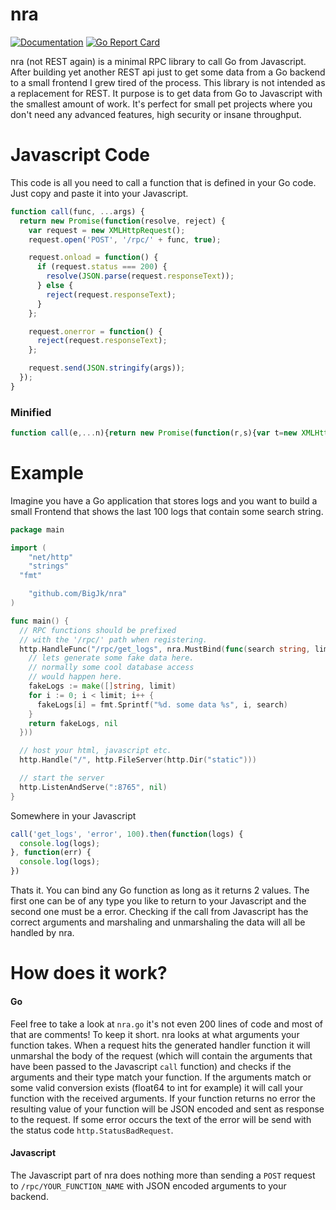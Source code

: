 # nra
[![Documentation](https://godoc.org/github.com/BigJk/nra/console?status.svg)](http://godoc.org/github.com/BigJk/ramen/console) [![Go Report Card](https://goreportcard.com/badge/github.com/BigJk/nra)](https://goreportcard.com/report/github.com/BigJk/nra)

nra (not REST again) is a minimal RPC library to call Go from Javascript. After building yet another REST api just to get some data from a Go backend to a small frontend I grew tired of the process. This library is not intended as a replacement for REST. It purpose is to get data from Go to Javascript with the smallest amount of work. It's perfect for small pet projects where you don't need any advanced features, high security or insane throughput.

# Javascript Code

This code is all you need to call a function that is defined in your Go code. Just copy and paste it into your Javascript.

```Javascript
function call(func, ...args) {
  return new Promise(function(resolve, reject) {
    var request = new XMLHttpRequest();
    request.open('POST', '/rpc/' + func, true);

    request.onload = function() {
      if (request.status === 200) {
        resolve(JSON.parse(request.responseText));
      } else {
        reject(request.responseText);
      }
    };

    request.onerror = function() {
      reject(request.responseText);
    };

    request.send(JSON.stringify(args));
  });
}
```

### Minified

```Javascript
function call(e,...n){return new Promise(function(r,s){var t=new XMLHttpRequest;t.open("POST","/rpc/"+e,!0),t.onload=function(){200===t.status?r(JSON.parse(t.responseText)):s(t.responseText)},t.onerror=function(){s(t.responseText)},t.send(JSON.stringify(n))})}
```

# Example

Imagine you have a Go application that stores logs and you want to build a small Frontend that shows the last 100 logs that contain some search string.

```Go
package main

import (
	"net/http"
	"strings"
  "fmt"

	"github.com/BigJk/nra"
)

func main() {
  // RPC functions should be prefixed
  // with the '/rpc/' path when registering.
  http.HandleFunc("/rpc/get_logs", nra.MustBind(func(search string, limit int) ([]string, error) {
    // lets generate some fake data here.
    // normally some cool database access
    // would happen here.
    fakeLogs := make([]string, limit)
    for i := 0; i < limit; i++ {
      fakeLogs[i] = fmt.Sprintf("%d. some data %s", i, search)
    }
    return fakeLogs, nil
  }))

  // host your html, javascript etc.
  http.Handle("/", http.FileServer(http.Dir("static")))

  // start the server
  http.ListenAndServe(":8765", nil)
}
```

Somewhere in your Javascript

```Javascript
call('get_logs', 'error', 100).then(function(logs) {
  console.log(logs);
}, function(err) {
  console.log(logs);
})
```

Thats it. You can bind any Go function as long as it returns 2 values. The first one can be of any type you like to return to your Javascript and the second one must be a error. Checking if the call from Javascript has the correct arguments and marshaling and unmarshaling the data will all be handled by nra.

# How does it work?

#### Go

Feel free to take a look at ``nra.go`` it's not even 200 lines of code and most of that are comments! To keep it short. nra looks at what arguments your function takes. When a request hits the generated handler function it will unmarshal the body of the request (which will contain the arguments that have been passed to the Javascript ``call`` function) and checks if the arguments and their type match your function. If the arguments match or some valid conversion exists (float64 to int for example) it will call your function with the received arguments. If your function returns no error the resulting value of your function will be JSON encoded and sent as response to the request. If some error occurs the text of the error will be send with the status code ``http.StatusBadRequest``.

#### Javascript

The Javascript part of nra does nothing more than sending a ``POST`` request to ``/rpc/YOUR_FUNCTION_NAME`` with JSON encoded arguments to your backend.
